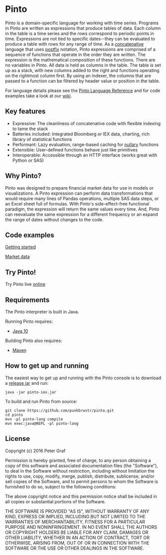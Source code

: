 # Pinto

Pinto is a domain-specific language for working with time series. Programs in Pinto are written as expressions that produce tables of data. Each column in the table is a time series and the rows correspond to periodic points in time. Expressions are not tied to specific dates--they can be evaluated to produce a table with rows for any range of time. As a [concatenative](https://en.wikipedia.org/wiki/Concatenative_programming_language) language that uses [postfix](https://en.wikipedia.org/wiki/Reverse_Polish_notation) notation, Pinto expressions are comprised of a sequence of functions that operate in the order they are written. The expression is the mathematical composition of these functions. There are no variables in Pinto. All data is held as columns in the table. The table is set up as a stack, with new columns added to the right and functions operating on the rightmost column first. By using an indexer, the columns that are passed to a function can be filtered by header value or position in the table.

For language details please see the [Pinto Language Reference](./pinto_reference.md) and for code examples take a look at our [wiki](https://github.com/punkbrwstr/pinto/wiki).

## Key features

 - Expressive: The cleanliness of concatenative code with flexible indexing to tame the stack
 - Batteries included: Integrated Bloomberg or IEX data, charting, rich library of statistical functions
 - Performant: Lazy evaluation, range-based caching for [nullary](https://en.wikipedia.org/wiki/Arity) functions 
 - Extensible: User-defined functions behave just like primitives
 - Interoperable: Accessible through an HTTP interface (works great with Python or SAS)

## Why Pinto?

Pinto was designed to prepare financial market data for use in models or visualizations. A Pinto expression can perform data transformations that would require many lines of Pandas operations, multiple SAS data steps, or an Excel sheet full of formulas. With Pinto's side-effect-free functional paradigm, the expression will return the same values every time. And, Pinto can reevaluate the same expression for a different frequency or an expand the range of dates without changes to the code.

## Code examples

[Getting started](https://github.com/punkbrwstr/pinto/wiki/Getting-started)

[Market data](https://github.com/punkbrwstr/pinto/wiki/Market-data)

## Try Pinto!
Try Pinto live [online](http://pinto.tech/)

## Requirements

The Pinto interpreter is built in Java. 

Running Pinto requires:

 - [Java 10](http://jdk.java.net/10/)
 
Building Pinto also requires:

 - [Maven](https://maven.apache.org/download.cgi)


## How to get up and running

The easiest way to get up and running with the Pinto console is to download a [release jar](https://github.com/punkbrwstr/pinto/releases) and run:

```
java -jar pinto-iex.jar
```

To build and run Pinto from source:
```
git clone https://github.com/punkbrwstr/pinto.git
cd pinto
mvn -pl pinto-lang compile
mvn exec:java@REPL -pl pinto-lang
```

## License

Copyright (c) 2016 Peter Graf

Permission is hereby granted, free of charge, to any person
obtaining a copy of this software and associated documentation
files (the "Software"), to deal in the Software without
restriction, including without limitation the rights to use,
copy, modify, merge, publish, distribute, sublicense, and/or sell
copies of the Software, and to permit persons to whom the
Software is furnished to do so, subject to the following
conditions:

The above copyright notice and this permission notice shall be
included in all copies or substantial portions of the Software.

THE SOFTWARE IS PROVIDED "AS IS", WITHOUT WARRANTY OF ANY KIND,
EXPRESS OR IMPLIED, INCLUDING BUT NOT LIMITED TO THE WARRANTIES
OF MERCHANTABILITY, FITNESS FOR A PARTICULAR PURPOSE AND
NONINFRINGEMENT. IN NO EVENT SHALL THE AUTHORS OR COPYRIGHT
HOLDERS BE LIABLE FOR ANY CLAIM, DAMAGES OR OTHER LIABILITY,
WHETHER IN AN ACTION OF CONTRACT, TORT OR OTHERWISE, ARISING
FROM, OUT OF OR IN CONNECTION WITH THE SOFTWARE OR THE USE OR
OTHER DEALINGS IN THE SOFTWARE.
